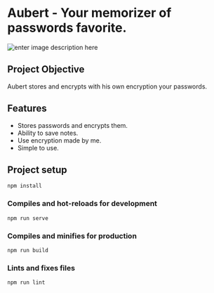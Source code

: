 # Aubert - Your memorizer of passwords favorite.
![enter image description here](https://enriquechavezr.com/wp-content/uploads/2023/12/Auber1.png)

## Project Objective
Aubert stores and encrypts with his own encryption your passwords.

## Features

 - Stores passwords and encrypts them.
 - Ability to save notes. 
 - Use encryption made by me. 
 - Simple to use.

## Project setup
```
npm install
```

### Compiles and hot-reloads for development
```
npm run serve
```

### Compiles and minifies for production
```
npm run build
```

### Lints and fixes files
```
npm run lint
```

